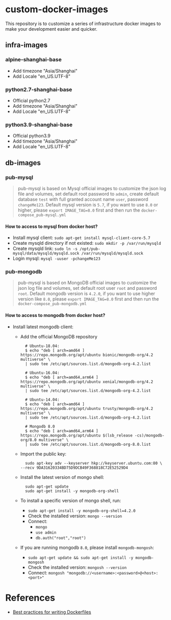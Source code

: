 # custom-docker-images
This repository is to customize a series of infrastructure docker images to make your development easier and quicker.

## infra-images
### alpine-shanghai-base
- Add timezone "Asia/Shanghai"
- Add Locale "en_US.UTF-8"


### python2.7-shanghai-base
- Official python2.7
- Add timezone "Asia/Shanghai"
- Add Locale "en_US.UTF-8"


### python3.9-shanghai-base
- Official python3.9
- Add timezone "Asia/Shanghai"
- Add Locale "en_US.UTF-8"


## db-images
### pub-mysql
> pub-mysql is based on Mysql official images to customize the json log file and volumes, set default root password to `admin`, create default database `test` with full granted account name `user`, password `changeMe123`. Default mysql version is `5.7`, if you want to use `8.0` or higher, please `export IMAGE_TAG=8.0` first and then run the `docker-compose_pub-mysql.yml`
#### How to access to mysql from docker host?
- Install mysql client: `sudo apt-get install mysql-client-core-5.7`
- Create mysqld directory if not existed: `sudo mkdir -p /var/run/mysqld`
- Create mysqld link: `sudo ln -s /opt/pub-mysql/data/mysqld/mysqld.sock /var/run/mysqld/mysqld.sock`
- Login mysql: `mysql -uuser -pchangeMe123` 


### pub-mongodb
> pub-mysql is based on MongoDB official images to customize the json log file and volumes, set default root user `root` and password `root`. Default mongodb version is `4.2.0`, if you want to use higher version like `8.0`, please `export IMAGE_TAG=8.0` first and then run the `docker-compose_pub-mongodb.yml`
#### How to access to mongodb from docker host?
- Install latest mongodb client:
  - Add the official MongoDB repository
    ```
      # Ubuntu-18.04:
      $ echo "deb [ arch=amd64 ] https://repo.mongodb.org/apt/ubuntu bionic/mongodb-org/4.2 multiverse" \
      | sudo tee /etc/apt/sources.list.d/mongodb-org-4.2.list

      # Ubuntu-16.04:
      $ echo "deb [ arch=amd64,arm64 ] https://repo.mongodb.org/apt/ubuntu xenial/mongodb-org/4.2 multiverse" \
      | sudo tee /etc/apt/sources.list.d/mongodb-org-4.2.list

      # Ubuntu-14.04:
      $ echo "deb [ arch=amd64 ] https://repo.mongodb.org/apt/ubuntu trusty/mongodb-org/4.2 multiverse" \
      | sudo tee /etc/apt/sources.list.d/mongodb-org-4.2.list

      # Mongodb 8.0
      $ echo "deb [ arch=amd64,arm64 ] https://repo.mongodb.org/apt/ubuntu $(lsb_release -cs)/mongodb-org/8.0 multiverse" \
      | sudo tee /etc/apt/sources.list.d/mongodb-org-8.0.list
    ```
  - Import the public key:
    ```
      sudo apt-key adv --keyserver hkp://keyserver.ubuntu.com:80 \
    --recv 9DA31620334BD75D9DCB49F368818C72E52529D4
    ```
  - Install the latest version of mongo shell:
    ```
      sudo apt-get update
      sudo apt-get install -y mongodb-org-shell
    ```
    
  - To install a specific version of mongo shell, run:
    - ```sudo apt-get install -y mongodb-org-shell=4.2.0```
    - Check the installed version: `mongo --version`
    - Connect: 
        - `mongo`
        - `use admin`
        - `db.auth("root","root")`
  
  - If you are running mongodb `8.0`, please install `mongodb-mongosh`:
    - ```sudo apt-get update && sudo apt-get install -y mongodb-mongosh```
    - Check the installed version: `mongosh --version`
    - Connect: `mongosh "mongodb://<username>:<password>@<host>:<port>"`



# References
- [Best practices for writing Dockerfiles](https://docs.docker.com/develop/develop-images/dockerfile_best-practices)